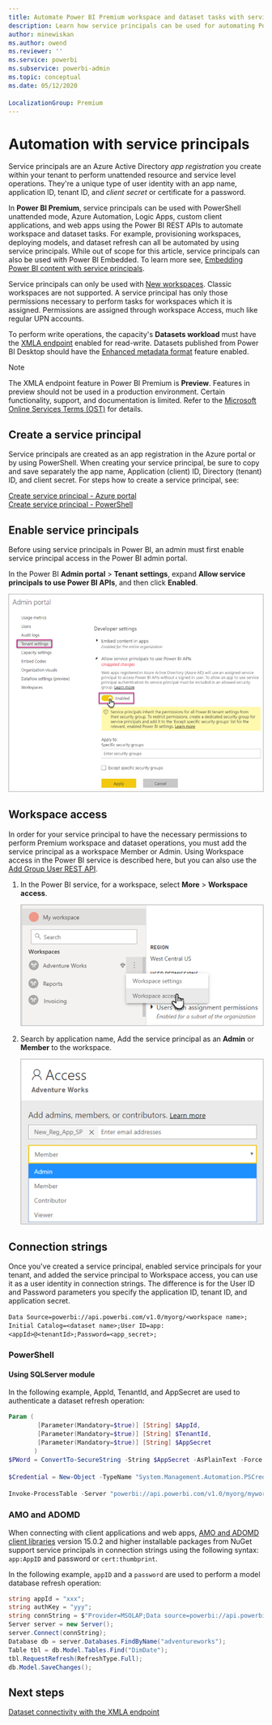 ```yaml
---
title: Automate Power BI Premium workspace and dataset tasks with service principals | Microsoft Docs
description: Learn how service principals can be used for automating Power BI Premium workspace and dataset administrative tasks.
author: minewiskan
ms.author: owend
ms.reviewer: ''
ms.service: powerbi
ms.subservice: powerbi-admin
ms.topic: conceptual
ms.date: 05/12/2020

LocalizationGroup: Premium
---
```

# Automation with service principals

Service principals are an Azure Active Directory *app registration* you create within your tenant to perform unattended resource and service level operations. They're a unique type of user identity with an app name, application ID, tenant ID, and *client secret* or certificate for a password.

In **Power BI Premium**, service principals can be used with PowerShell unattended mode, Azure Automation, Logic Apps, custom client applications, and web apps using the Power BI REST APIs to automate workspace and dataset tasks. For example, provisioning workspaces, deploying models, and dataset refresh can all be automated by using service principals. While out of scope for this article, service principals can also be used with Power BI Embedded. To learn more see, [Embedding Power BI content with service principals](../developer/embedded/embed-service-principal.md).

Service principals can only be used with [New workspaces](../collaborate-share/service-new-workspaces.md). Classic workspaces are not supported. A service principal has only those permissions necessary to perform tasks for workspaces which it is assigned. Permissions are assigned through workspace Access, much like regular UPN accounts.

To perform write operations, the capacity's **Datasets workload** must have the [XMLA endpoint](service-premium-connect-tools.md#enable-xmla-read-write) enabled for read-write. Datasets published from Power BI Desktop should have the [Enhanced metadata format](../connect-data/desktop-enhanced-dataset-metadata.md) feature enabled.

> [!NOTE]
> The XMLA endpoint feature in Power BI Premium is **Preview**. Features in preview should not be used in a production environment. Certain functionality, support, and documentation is limited.  Refer to the [Microsoft Online Services Terms (OST)](https://www.microsoft.com/licensing/product-licensing/products?rtc=1) for details.

## Create a service principal

Service principals are created as an app registration in the Azure portal or by using PowerShell. When creating your service principal, be sure to copy and save separately the app name, Application (client) ID, Directory (tenant) ID, and client secret. For steps how to create a service principal, see:

[Create service principal - Azure portal](https://docs.microsoft.com/azure/active-directory/develop/howto-create-service-principal-portal)   
[Create service principal - PowerShell](https://docs.microsoft.com/azure/active-directory/develop/howto-authenticate-service-principal-powershell)

## Enable service principals

Before using service principals in Power BI, an admin must first enable service principal access in the Power BI admin portal.

In the Power BI **Admin portal** > **Tenant settings**, expand **Allow service principals to use Power BI APIs**, and then click **Enabled**.

![Workspace settings](media/service-premium-service-principal/admin-portal.png)

## Workspace access

In order for your service principal to have the necessary permissions to perform Premium workspace and dataset operations, you must add the service principal as a workspace Member or Admin. Using Workspace access in the Power BI service is described here, but you can also use the [Add Group User REST API](https://docs.microsoft.com/rest/api/power-bi/groups/addgroupuser).

1. In the Power BI service, for a workspace, select **More** > **Workspace access**.

    ![Workspace settings](media/service-premium-service-principal/workspace-access.png)

2. Search by application name, Add the service principal as an **Admin** or **Member** to the workspace.

    ![Workspace admin](media/service-premium-service-principal/add-service-principal-in-the-UI.png)

## Connection strings

Once you've created a service principal, enabled service principals for your tenant, and added the service principal to Workspace access, you can use it as a user identity in connection strings. The difference is for the User ID and Password parameters you specify the application ID, tenant ID, and application secret.

`Data Source=powerbi://api.powerbi.com/v1.0/myorg/<workspace name>; Initial Catalog=<dataset name>;User ID=app:<appId>@<tenantId>;Password=<app_secret>;`

### PowerShell

#### Using SQLServer module

In the following example, AppId, TenantId, and AppSecret are used to authenticate a dataset refresh operation:

```powershell
Param (
        [Parameter(Mandatory=$true)] [String] $AppId,
        [Parameter(Mandatory=$true)] [String] $TenantId,
        [Parameter(Mandatory=$true)] [String] $AppSecret
       )
$PWord = ConvertTo-SecureString -String $AppSecret -AsPlainText -Force

$Credential = New-Object -TypeName "System.Management.Automation.PSCredential" -ArgumentList $AppId, $PWord

Invoke-ProcessTable -Server "powerbi://api.powerbi.com/v1.0/myorg/myworkspace" -TableName "mytable" -Database "mydataset" -RefreshType "Full" -ServicePrincipal -ApplicationId $AppId -TenantId $TenantId -Credential $Credential
```

### AMO and ADOMD

When connecting with client applications and web apps, [AMO and ADOMD client libraries](https://docs.microsoft.com/azure/analysis-services/analysis-services-data-providers) version 15.0.2 and higher installable packages from NuGet support service principals in connection strings using the following syntax: `app:AppID` and password or `cert:thumbprint`.

In the following example, `appID` and a `password` are used to perform a model database refresh operation:

```csharp
string appId = "xxx";
string authKey = "yyy";
string connString = $"Provider=MSOLAP;Data source=powerbi://api.powerbi.com/v1.0/<tenant>/<workspacename>;Initial catalog=<datasetname>;User ID=app:{appId};Password={authKey};";
Server server = new Server();
server.Connect(connString);
Database db = server.Databases.FindByName("adventureworks");
Table tbl = db.Model.Tables.Find("DimDate");
tbl.RequestRefresh(RefreshType.Full);
db.Model.SaveChanges();
```

## Next steps

[Dataset connectivity with the XMLA endpoint](service-premium-connect-tools.md)  
